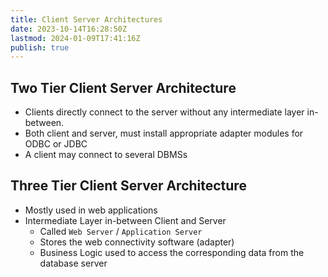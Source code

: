 ```yaml
---
title: Client Server Architectures
date: 2023-10-14T16:28:50Z
lastmod: 2024-01-09T17:41:16Z
publish: true
---
```


## Two Tier Client Server Architecture

  - Clients directly connect to the server without any intermediate layer in-between.
  - Both client and server, must install appropriate adapter modules for ODBC or JDBC
  - A client may connect to several DBMSs

## Three Tier Client Server Architecture

  - Mostly used in web applications
  - Intermediate Layer in-between Client and Server
    - Called `Web Server` / `Application Server`
    - Stores the web connectivity software (adapter)
    - Business Logic used to access the corresponding data from the database server
